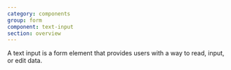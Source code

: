 ```yaml
---
category: components
group: form
component: text-input
section: overview
---
```


A text input is a form element that provides users with a way to read, input, or edit data.